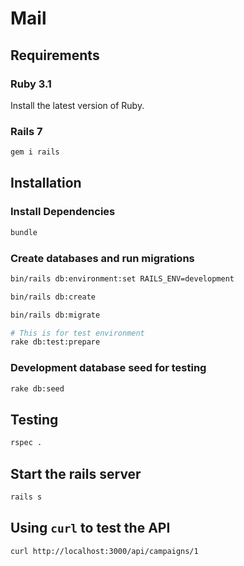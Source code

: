 # Mail

## Requirements

### Ruby 3.1

Install the latest version of Ruby.

### Rails 7

```sh
gem i rails
```

## Installation

### Install Dependencies

```sh
bundle
```

### Create databases and run migrations

```sh
bin/rails db:environment:set RAILS_ENV=development

bin/rails db:create

bin/rails db:migrate

# This is for test environment
rake db:test:prepare
```

### Development database seed for testing

```sh
rake db:seed
```

## Testing

```sh
rspec .
```

## Start the rails server

```sh
rails s
```

## Using `curl` to test the API

```sh
curl http://localhost:3000/api/campaigns/1
```
